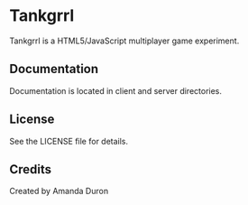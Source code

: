 Tankgrrl
============

Tankgrrl is a HTML5/JavaScript multiplayer game experiment.


Documentation
-------------

Documentation is located in client and server directories.


License
-------

See the LICENSE file for details.


Credits
-------
Created by Amanda Duron
